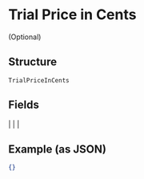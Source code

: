 
# Trial Price in Cents

(Optional)

## Structure

`TrialPriceInCents`

## Fields

|  |
| 

## Example (as JSON)

```json
{}
```


